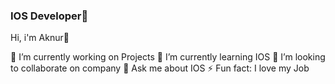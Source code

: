 ### IOS Developer👋


Hi, i'm Aknur👋

🔭 I’m currently working on Projects
🌱 I’m currently learning IOS
👯 I’m looking to collaborate on company
💬 Ask me about IOS
⚡ Fun fact: I love my Job
